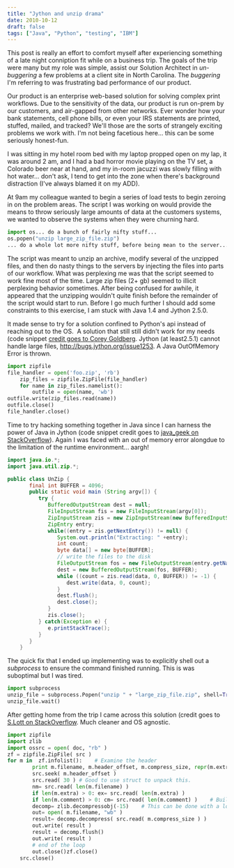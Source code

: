 ```yaml
---
title: "Jython and unzip drama"
date: 2010-10-12
draft: false
tags: ["Java", "Python", "testing", "IBM"]
---
```

This post is really an effort to comfort myself after experiencing
something of a late night conniption fit while on a business trip. The
goals of the trip were many but my role was simple, assist our Solution
Architect in *un-buggering* a few problems at a client site in North
Carolina. The *buggering* I'm referring to was frustrating bad
performance of our product.

Our product is an enterprise web-based solution for solving complex
print workflows. Due to the sensitivity of the data, our product is run
 on-prem by our customers, and air-gapped from other networks.
Ever wonder how your bank statements, cell phone bills, or even your IRS
statements are printed, stuffed, mailed, and tracked? We'll those are the 
sorts of strangely exciting problems we work with. I'm not being facetious here... 
this can be some seriously honest-fun.

I was sitting in my hotel room bed with my laptop propped open on my
lap, it was around 2 am, and I had a bad horror movie playing on the TV
set, a Colorado beer near at hand, and my in-room jacuzzi was slowly
filling with hot water... don't ask, I tend to get into the zone when
there's background distraction (I've always blamed it on my ADD).

At 9am my colleague wanted to begin a series of load tests to begin zeroing
in on the problem areas. The script I was working on would provide the
means to throw seriously large amounts of data at the customers systems,
we wanted to observe the systems when they were churning hard.

```python
import os... do a bunch of fairly nifty stuff...
os.popen("unzip large_zip_file.zip")
... do a whole lot more nifty stuff, before being mean to the server...
```

The script was meant to unzip an archive, modify several of the unzipped
files, and then do nasty things to the servers by injecting the files
into parts of our workflow. What was perplexing me was that the script
seemed to work fine most of the time. Large zip files (2+ gb) seemed to
illicit perplexing behavior sometimes. After being confused for awhile,
it appeared that the unzipping wouldn't quite finish before the
remainder of the script would start to run. Before I go much further I
should add some constraints to this exercise, I am stuck with Java 1.4
and Jython 2.5.0.

It made sense to try for a solution confined to Python's api instead of
reaching out to the OS.  A solution that still still didn't work for my
needs (code snippet [credit goes to Corey Goldberg](https://coreygoldberg.blogspot.com/). 
Jython (at least2.5.1) cannot handle large files, http://bugs.jython.org/issue1253. A
Java OutOfMemory Error is thrown.

```python
import zipfile
file_handler = open('foo.zip', 'rb')
    zip_files = zipfile.ZipFile(file_handler)
    for name in zip_files.namelist():
        outfile = open(name, 'wb')
outfile.write(zip_files.read(name))
outfile.close()
file_handler.close()
```

Time to try hacking something together in Java since I can harness the
power of Java in Jython (code snippet credit goes to [java_geek on
StackOverflow](https://stackoverflow.com/questions/2257620/outofmemory-error-while-trying-to-extract-a-large-jar-using-zipfileset)).
Again I was faced with an out of memory error alongdue to the limitation 
of the runtime environment... aargh!

```java
import java.io.*;
import java.util.zip.*;

public class UnZip {
       final int BUFFER = 4096;
       public static void main (String argv[]) {
          try {
             BufferedOutputStream dest = null;
             FileInputStream fis = new FileInputStream(argv[0]);
             ZipInputStream zis = new ZipInputStream(new BufferedInputStream(fis));
             ZipEntry entry;
             while((entry = zis.getNextEntry()) != null) {
                System.out.println("Extracting: " +entry);
                int count;
                byte data[] = new byte[BUFFER];
                // write the files to the disk
                FileOutputStream fos = new FileOutputStream(entry.getName());
                dest = new BufferedOutputStream(fos, BUFFER);
                while ((count = zis.read(data, 0, BUFFER)) != -1) {
                   dest.write(data, 0, count);
                }
                dest.flush();
                dest.close();
             }
             zis.close();
          } catch(Exception e) {
             e.printStackTrace();
          }
       }
    }
```

The quick fix that I ended up implementing was to explicitly shell out a
*subprocess* to ensure the command finished running. This is was
suboptimal but I was tired.

```python
import subprocess
unzip_file = subprocess.Popen("unzip " + "large_zip_file.zip", shell=True)
unzip_file.wait()
```

After getting home from the trip I came across this solution (credit
goes to [S.Lott on StackOverflow](https://stackoverflow.com/questions/339053/how-do-you-unzip-very-large-files-in-python). Much cleaner and OS agnostic.

```python
import zipfile
import zlib
import ossrc = open( doc, "rb" )
zf = zipfile.ZipFile( src )
for m in  zf.infolist():    # Examine the header
        print m.filename, m.header_offset, m.compress_size, repr(m.extra), repr(m.comment)
        src.seek( m.header_offset )
        src.read( 30 ) # Good to use struct to unpack this.
        nm= src.read( len(m.filename) )
        if len(m.extra) > 0: ex= src.read( len(m.extra) )
        if len(m.comment) > 0: cm= src.read( len(m.comment) )    # Build a decompression object
        decomp= zlib.decompressobj(-15)    # This can be done with a loop reading blocks
        out= open( m.filename, "wb" )
        result= decomp.decompress( src.read( m.compress_size ) )
        out.write( result )
        result = decomp.flush()
        out.write( result )
        # end of the loop
        out.close()zf.close()
    src.close()
```
